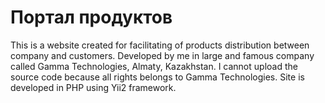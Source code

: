 # Портал продуктов
This is a website created for facilitating of products distribution between company and customers. 
Developed by me in large and famous company called Gamma Technologies, Almaty, Kazakhstan. I cannot upload the source code because all rights belongs to Gamma Technologies.
Site is developed in PHP using Yii2 framework.
